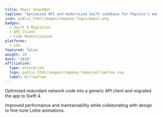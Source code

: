```yaml
---
title: Pepsi SnackBot
tagline: "Optimized API and modernized Swift codebase for PepsiCo's mobile engagement platform."
icon: public_html/images/company-logos/pepsi.png
badges:
  - Swift 4 Migration
  - API Client
  - Code Modernization
platforms:
  - iOS
featured: false
weight: 20
date: "2018"
affiliation:
  type: enterprise
  logo: public_html/images/company-logos/willowtree.svg
  label: WillowTree
---
```


Optimized redundant network code into a generic API client and migrated the app to Swift 4.

Improved performance and maintainability while collaborating with design to fine-tune Lottie animations.
